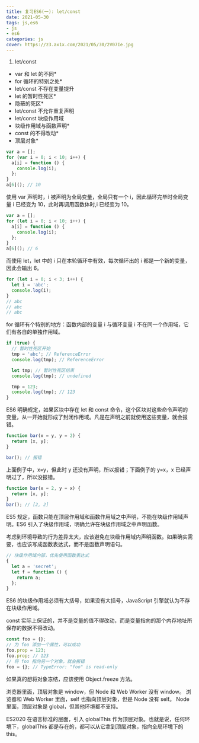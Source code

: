 ```yaml
---
title: 复习ES6(一): let/const
date: 2021-05-30 
tags: js,es6
- js
- es6
categories: js
cover: https://z3.ax1x.com/2021/05/30/2V07Ie.jpg
---
```


1. let/const

- var 和 let 的不同\*
- for 循环的特别之处\*
- let/const 不存在变量提升
- let 的暂时性死区\*
- 隐蔽的死区\*
- let/const 不允许重复声明
- let/const 块级作用域
- 块级作用域与函数声明\*
- const 的不得改动\*
- 顶层对象\*

```javascript
var a = [];
for (var i = 0; i < 10; i++) {
  a[i] = function () {
    console.log(i);
  };
}
a[6](); // 10
```

使用 var 声明时，i 被声明为全局变量，全局只有一个 i，因此循环完毕时全局变量 i 已经变为 10，此时再调用函数体时,i 已经变为 10。

```javascript
var a = [];
for (let i = 0; i < 10; i++) {
  a[i] = function () {
    console.log(i);
  };
}
a[6](); // 6
```

而使用 let，let 中的 i 只在本轮循环中有效，每次循环出的 i 都是一个新的变量，因此会输出 6。

```javascript
for (let i = 0; i < 3; i++) {
  let i = 'abc';
  console.log(i);
}
// abc
// abc
// abc
```

for 循环有个特别的地方：函数内部的变量 i 与循环变量 i 不在同一个作用域，它们有各自的单独作用域。

```javascript
if (true) {
  // 暂时性死区开始
  tmp = 'abc'; // ReferenceError
  console.log(tmp); // ReferenceError

  let tmp; // 暂时性死区结束
  console.log(tmp); // undefined

  tmp = 123;
  console.log(tmp); // 123
}
```

ES6 明确规定，如果区块中存在 let 和 const 命令，这个区块对这些命令声明的变量，从一开始就形成了封闭作用域。凡是在声明之前就使用这些变量，就会报错。

```javascript
function bar(x = y, y = 2) {
  return [x, y];
}

bar(); // 报错
```

上面例子中，x=y，但此时 y 还没有声明，所以报错；下面例子的 y=x，x 已经声明过了，所以没报错。

```javascript
function bar(x = 2, y = x) {
  return [x, y];
}
bar(); // [2, 2]
```

ES5 规定，函数只能在顶层作用域和函数作用域之中声明，不能在块级作用域声明。ES6 引入了块级作用域，明确允许在块级作用域之中声明函数。

考虑到环境导致的行为差异太大，应该避免在块级作用域内声明函数。如果确实需要，也应该写成函数表达式，而不是函数声明语句。

```javascript
// 块级作用域内部，优先使用函数表达式
{
  let a = 'secret';
  let f = function () {
    return a;
  };
}
```

ES6 的块级作用域必须有大括号，如果没有大括号，JavaScript 引擎就认为不存在块级作用域。

const 实际上保证的，并不是变量的值不得改动，而是变量指向的那个内存地址所保存的数据不得改动。

```javascript
const foo = {};
// 为 foo 添加一个属性，可以成功
foo.prop = 123;
foo.prop; // 123
// 将 foo 指向另一个对象，就会报错
foo = {}; // TypeError: "foo" is read-only
```

如果真的想将对象冻结，应该使用 Object.freeze 方法。

浏览器里面，顶层对象是 window，但 Node 和 Web Worker 没有 window。
浏览器和 Web Worker 里面，self 也指向顶层对象，但是 Node 没有 self。
Node 里面，顶层对象是 global，但其他环境都不支持。

ES2020 在语言标准的层面，引入 globalThis 作为顶层对象。也就是说，任何环境下，globalThis 都是存在的，都可以从它拿到顶层对象，指向全局环境下的 this。
